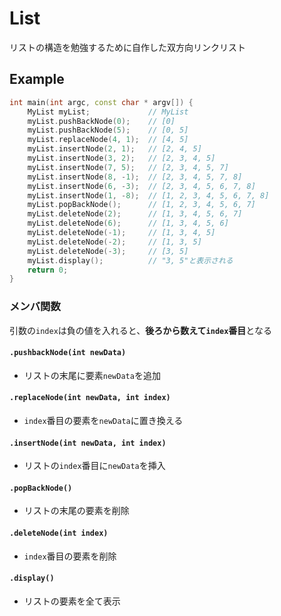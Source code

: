 # List
リストの構造を勉強するために自作した双方向リンクリスト

## Example
```c++
int main(int argc, const char * argv[]) {
    MyList myList;             // MyList
    myList.pushBackNode(0);    // [0]
    myList.pushBackNode(5);    // [0, 5]
    myList.replaceNode(4, 1);  // [4, 5]
    myList.insertNode(2, 1);   // [2, 4, 5]
    myList.insertNode(3, 2);   // [2, 3, 4, 5]
    myList.insertNode(7, 5);   // [2, 3, 4, 5, 7]
    myList.insertNode(8, -1);  // [2, 3, 4, 5, 7, 8]
    myList.insertNode(6, -3);  // [2, 3, 4, 5, 6, 7, 8]
    myList.insertNode(1, -8);  // [1, 2, 3, 4, 5, 6, 7, 8]
    myList.popBackNode();      // [1, 2, 3, 4, 5, 6, 7]
    myList.deleteNode(2);      // [1, 3, 4, 5, 6, 7]
    myList.deleteNode(6);      // [1, 3, 4, 5, 6]
    myList.deleteNode(-1);     // [1, 3, 4, 5]
    myList.deleteNode(-2);     // [1, 3, 5]
    myList.deleteNode(-3);     // [3, 5]
    myList.display();          // "3, 5"と表示される
    return 0;
}
```
### メンバ関数
引数の`index`は負の値を入れると、**後ろから数えて`index`番目**となる  

#### `.pushbackNode(int newData)`
- リストの末尾に要素`newData`を追加

#### `.replaceNode(int newData, int index)`
- `index`番目の要素を`newData`に置き換える

#### `.insertNode(int newData, int index)`
- リストの`index`番目に`newData`を挿入

#### `.popBackNode()`
- リストの末尾の要素を削除

#### `.deleteNode(int index)`
- `index`番目の要素を削除

#### `.display()`
- リストの要素を全て表示
